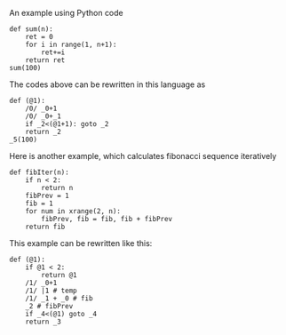 An example using Python code


```
def sum(n):
    ret = 0
    for i in range(1, n+1):
    	ret+=i
    return ret
sum(100)
```    


The codes above can be rewritten in this language as


```
def (@1):
    /0/ _0+1
    /0/ _0+_1
    if _2<(@1+1): goto _2
    return _2
_5(100)
```

Here is another example, which calculates fibonacci sequence iteratively

```
def fibIter(n):
    if n < 2:
        return n
    fibPrev = 1
    fib = 1
    for num in xrange(2, n):
        fibPrev, fib = fib, fib + fibPrev
    return fib
```    

This example can be rewritten like this:

```
def (@1):
    if @1 < 2:
        return @1
    /1/ _0+1
    /1/ |1 # temp
	/1/ _1 + _0 # fib
	_2 # fibPrev
	if _4<(@1) goto _4
    return _3
```    

    
